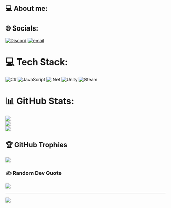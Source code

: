 ## 💻 About me:
## 🌐 Socials:
[![Discord](https://img.shields.io/badge/Discord-%237289DA.svg?logo=discord&logoColor=white)](https://discord.gg/ghostbusterbob) [![email](https://img.shields.io/badge/Email-D14836?logo=gmail&logoColor=white)](mailto:ghostbusterbob3@gmail.com) 

# 💻 Tech Stack:
![C#](https://img.shields.io/badge/c%23-%23239120.svg?style=for-the-badge&logo=csharp&logoColor=white) ![JavaScript](https://img.shields.io/badge/javascript-%23323330.svg?style=for-the-badge&logo=javascript&logoColor=%23F7DF1E) ![.Net](https://img.shields.io/badge/.NET-5C2D91?style=for-the-badge&logo=.net&logoColor=white) ![Unity](https://img.shields.io/badge/unity-%23000000.svg?style=for-the-badge&logo=unity&logoColor=white) ![Steam](https://img.shields.io/badge/steam-%23000000.svg?style=for-the-badge&logo=steam&logoColor=white)
# 📊 GitHub Stats:
![](https://github-readme-stats.vercel.app/api?username=ghostbusterbob1&theme=dark&hide_border=false&include_all_commits=true&count_private=false)<br/>
![](https://nirzak-streak-stats.vercel.app/?user=ghostbusterbob1&theme=dark&hide_border=false)<br/>
![](https://github-readme-stats.vercel.app/api/top-langs/?username=ghostbusterbob1&theme=dark&hide_border=false&include_all_commits=true&count_private=false&layout=compact)

## 🏆 GitHub Trophies
![](https://github-profile-trophy.vercel.app/?username=ghostbusterbob1&theme=dark&no-frame=false&no-bg=true&margin-w=4)

### ✍️ Random Dev Quote
![](https://quotes-github-readme.vercel.app/api?type=horizontal&theme=dark)

---
[![](https://visitcount.itsvg.in/api?id=ghostbusterbob1&icon=0&color=0)](https://visitcount.itsvg.in)

<!-- Proudly created with GPRM ( https://gprm.itsvg.in ) -->
